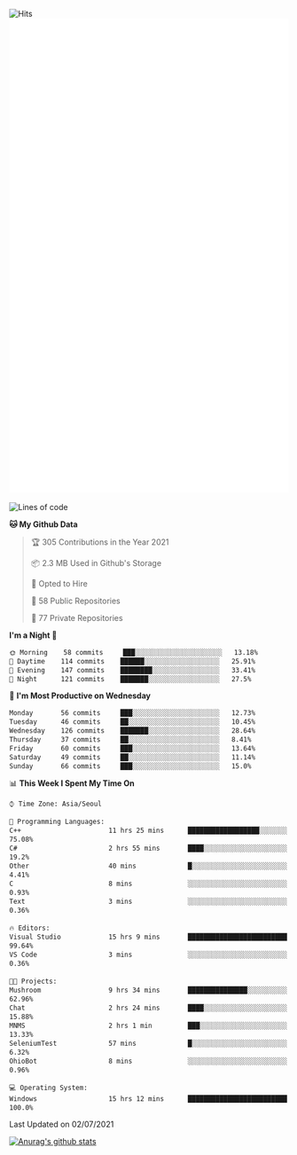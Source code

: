 ![Hits](https://hits.seeyoufarm.com/api/count/incr/badge.svg?url=https%3A%2F%2Fgithub.com%2Fkokose1234&count_bg=%2379C83D&title_bg=%23555555&icon=apple.svg&icon_color=%23E7E7E7&title=hits&edge_flat=false)
<br/>
![Metrics](https://github.com/kokose1234/kokose1234/blob/main/github-metrics.svg)

<!--START_SECTION:waka-->
![Lines of code](https://img.shields.io/badge/From%20Hello%20World%20I%27ve%20Written-13.1%20million%20lines%20of%20code-blue)

**🐱 My Github Data** 

> 🏆 305 Contributions in the Year 2021
 > 
> 📦 2.3 MB Used in Github's Storage 
 > 
> 💼 Opted to Hire
 > 
> 📜 58 Public Repositories 
 > 
> 🔑 77 Private Repositories  
 > 
**I'm a Night 🦉** 

```text
🌞 Morning    58 commits     ███░░░░░░░░░░░░░░░░░░░░░░   13.18% 
🌆 Daytime    114 commits    ██████░░░░░░░░░░░░░░░░░░░   25.91% 
🌃 Evening    147 commits    ████████░░░░░░░░░░░░░░░░░   33.41% 
🌙 Night      121 commits    ███████░░░░░░░░░░░░░░░░░░   27.5%

```
📅 **I'm Most Productive on Wednesday** 

```text
Monday       56 commits     ███░░░░░░░░░░░░░░░░░░░░░░   12.73% 
Tuesday      46 commits     ██░░░░░░░░░░░░░░░░░░░░░░░   10.45% 
Wednesday    126 commits    ███████░░░░░░░░░░░░░░░░░░   28.64% 
Thursday     37 commits     ██░░░░░░░░░░░░░░░░░░░░░░░   8.41% 
Friday       60 commits     ███░░░░░░░░░░░░░░░░░░░░░░   13.64% 
Saturday     49 commits     ██░░░░░░░░░░░░░░░░░░░░░░░   11.14% 
Sunday       66 commits     ███░░░░░░░░░░░░░░░░░░░░░░   15.0%

```


📊 **This Week I Spent My Time On** 

```text
⌚︎ Time Zone: Asia/Seoul

💬 Programming Languages: 
C++                      11 hrs 25 mins      ██████████████████░░░░░░░   75.08% 
C#                       2 hrs 55 mins       ████░░░░░░░░░░░░░░░░░░░░░   19.2% 
Other                    40 mins             █░░░░░░░░░░░░░░░░░░░░░░░░   4.41% 
C                        8 mins              ░░░░░░░░░░░░░░░░░░░░░░░░░   0.93% 
Text                     3 mins              ░░░░░░░░░░░░░░░░░░░░░░░░░   0.36%

🔥 Editors: 
Visual Studio            15 hrs 9 mins       █████████████████████████   99.64% 
VS Code                  3 mins              ░░░░░░░░░░░░░░░░░░░░░░░░░   0.36%

🐱‍💻 Projects: 
Mushroom                 9 hrs 34 mins       ███████████████░░░░░░░░░░   62.96% 
Chat                     2 hrs 24 mins       ████░░░░░░░░░░░░░░░░░░░░░   15.88% 
MNMS                     2 hrs 1 min         ███░░░░░░░░░░░░░░░░░░░░░░   13.33% 
SeleniumTest             57 mins             █░░░░░░░░░░░░░░░░░░░░░░░░   6.32% 
OhioBot                  8 mins              ░░░░░░░░░░░░░░░░░░░░░░░░░   0.96%

💻 Operating System: 
Windows                  15 hrs 12 mins      █████████████████████████   100.0%

```


 Last Updated on 02/07/2021
<!--END_SECTION:waka-->

[![Anurag's github stats](https://github-readme-stats.vercel.app/api?username=kokose1234&theme=dracula)](https://github.com/anuraghazra/github-readme-stats)



	
